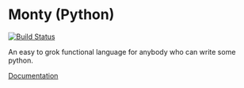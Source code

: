 # Monty (Python)

[![Build Status](https://travis-ci.org/montylang/monty.svg?branch=master)](https://travis-ci.org/montylang/monty)

An easy to grok functional language for anybody who can write some python.

[Documentation](https://montylang.github.io/docs/docs/)
  

